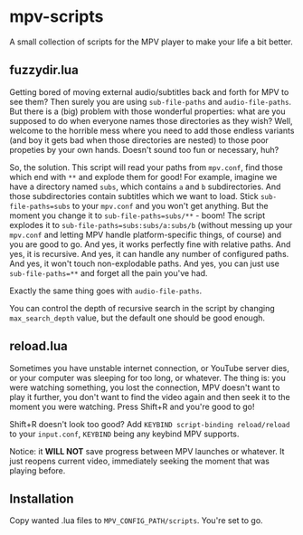 # mpv-scripts
A small collection of scripts for the MPV player to make your life a bit better.

## fuzzydir.lua
Getting bored of moving external audio/subtitles back and forth for MPV to see them? Then surely you are using `sub-file-paths` and `audio-file-paths`. But there is a (big) problem with those wonderful properties: what are you supposed to do when everyone names those directories as they wish? Well, welcome to the horrible mess where you need to add those endless variants (and boy it gets bad when those directories are nested) to those poor propeties by your own hands. Doesn't sound too fun or necessary, huh?

So, the solution. This script will read your paths from `mpv.conf`, find those which end with `**` and explode them for good! For example, imagine we have a directory named `subs`, which contains `a` and `b` subdirectories. And those subdirectories contain subtitles which we want to load. Stick `sub-file-paths=subs` to your `mpv.conf` and you won't get anything. But the moment you change it to `sub-file-paths=subs/**` - boom! The script explodes it to `sub-file-paths=subs:subs/a:subs/b` (without messing up your `mpv.conf` and letting MPV handle platform-specific things, of course) and you are good to go. And yes, it works perfectly fine with relative paths. And yes, it is recursive. And yes, it can handle any number of configured paths. And yes, it won't touch non-explodable paths. And yes, you can just use `sub-file-paths=**` and forget all the pain you've had.

Exactly the same thing goes with `audio-file-paths`.

You can control the depth of recursive search in the script by changing `max_search_depth` value, but the default one should be good enough.

## reload.lua
Sometimes you have unstable internet connection, or YouTube server dies, or your computer was sleeping for too long, or whatever. The thing is: you were watching something, you lost the connection, MPV doesn't want to play it further, you don't want to find the video again and then seek it to the moment you were watching. Press Shift+R and you're good to go!

Shift+R doesn't look too good? Add `KEYBIND script-binding reload/reload` to your `input.conf`, `KEYBIND` being any keybind MPV supports.

Notice: it **WILL NOT** save progress between MPV launches or whatever. It just reopens current video, immediately seeking the moment that was playing before.

## Installation
Copy wanted .lua files to `MPV_CONFIG_PATH/scripts`. You're set to go.
